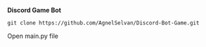 **Discord Game Bot**

`git clone https://github.com/AgnelSelvan/Discord-Bot-Game.git`

Open main.py file